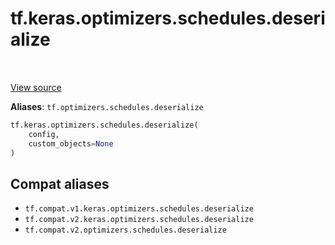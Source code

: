<div itemscope itemtype="http://developers.google.com/ReferenceObject">
<meta itemprop="name" content="tf.keras.optimizers.schedules.deserialize" />
<meta itemprop="path" content="Stable" />
</div>

# tf.keras.optimizers.schedules.deserialize

<!-- Insert buttons and diff -->

<table class="tfo-notebook-buttons tfo-api" align="left">
</table>

<a target="_blank" href="/code/stable/tensorflow/python/keras/optimizer_v2/learning_rate_schedule.py">View source</a>





**Aliases**: `tf.optimizers.schedules.deserialize`

``` python
tf.keras.optimizers.schedules.deserialize(
    config,
    custom_objects=None
)
```



<!-- Placeholder for "Used in" -->


## Compat aliases

* `tf.compat.v1.keras.optimizers.schedules.deserialize`
* `tf.compat.v2.keras.optimizers.schedules.deserialize`
* `tf.compat.v2.optimizers.schedules.deserialize`

